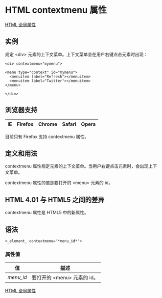 # HTML contextmenu 属性

[HTML 全局属性](/tags/html_ref_standardattributes.asp)

## 实例

规定 &lt;div&gt; 元素的上下文菜单。上下文菜单会在用户右键点击元素时出现：

```
<div contextmenu="mymenu">

<menu type="context" id="mymenu">
  <menuitem label="Refresh"></menuitem>
  <menuitem label="Twitter"></menuitem>
</menu>

</div>

```



## 浏览器支持

| IE | Firefox | Chrome | Safari | Opera |
| --- | --- | --- | --- | --- |

目前只有 Firefox 支持 contextmenu 属性。

## 定义和用法

contextmenu 属性规定元素的上下文菜单。当用户右键点击元素时，会出现上下文菜单。

contextmenu 属性的值是要打开的 &lt;menu&gt; 元素的 id。

## HTML 4.01 与 HTML5 之间的差异

contextmenu 属性是 HTML5 中的新属性。

## 语法

```
<_element_ contextmenu="*menu_id*">
```

### 属性值

| 值 | 描述 |
| --- | --- |
| *menu_id* | 要打开的 &lt;menu&gt; 元素的 id。 |

[HTML 全局属性](/tags/html_ref_standardattributes.asp)

